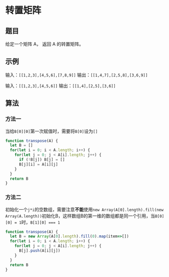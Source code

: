 # 转置矩阵

## 题目

给定一个矩阵 A， 返回 A 的转置矩阵。

## 示例

输入：`[[1,2,3],[4,5,6],[7,8,9]]`
输出：`[[1,4,7],[2,5,8],[3,6,9]]`

输入：`[[1,2,3],[4,5,6]]`
输出：`[[1,4],[2,5],[3,6]]`

## 算法

### 方法一

当给`B[0][0]`第一次赋值时，需要将`B[0]`设为`[]`

```js
function transpose(A) {
  let B = []
  for(let i = 0; i < A.length; i++) {
    for(let j = 0; j < A[i].length; j++) {
      if (!B[j]) B[j] = []
      B[j][i] = A[i][j]
    }
  }
  return B
}
```

### 方法二

初始化一个`j*i`的空数组，需要注意**不能**使用`new Array(A[0].length).fill(new Array(A.length))`初始化B，这样数组B的第一维的数组都是同一个引用，当`B[0][0] = 1`时，`B[1][0] === 1`

```js
function transpose(A) {
  let B = new Array(A[0].length).fill(0).map(item=>[])
  for(let i = 0; i < A.length; i++) {
    for(let j = 0; j < A[i].length; j++) {
      B[j].push(A[i][j])
    }
  }
  return B
}
```